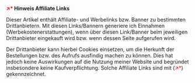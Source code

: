 **<span style="color: red;">↗*</span> Hinweis Affiliate Links**

Dieser Artikel enthält Affiliate- und Werbelinks bzw. Banner zu bestimmten Drittanbietern. Mit diesen Links/Bannern generiere ich Einnahmen (Werbekostenerstattungen), wenn über diesen Link/Banner beim jeweiligen Drittanbieter eingekauft wird bzw. wenn dessen Seite aufgerufen wird.

Der Drittanbieter kann hierbei Cookies einsetzen, um die Herkunft der Bestellungen bzw. des Aufrufs ausfindig machen zu können. Dies hat jedoch keine Auswirkungen auf die Nutzung meiner Website und begründet insbesondere keine Kaufverpflichtung. Solche Affiliate Links sind mit (<span style="color: red;">↗*</span>) gekennzeichnet.

[Amazon]: https://amzn.to/2NeZBMW "Wettys Amazon Affiliate Link"
[Nikon D750]: https://www.amazon.de/gp/product/B00NINZLKK/ref=as_li_qf_asin_il_tl?ie=UTF8&tag=wetty-21&creative=6742&linkCode=as2&creativeASIN=B00NINZLKK&linkId=80eb8b3f46e2a11c8c2b0ac46328af01 "Nikon D750 SLR-Digitalkamera (24,3 Megapixel, 8,1 cm (3,2 Zoll) Display, HDMI, USB 2.0) nur Gehäuse schwarz"
[Nikon Coolpix A]: https://www.amazon.de/gp/product/B00BPMIJOG/ref=as_li_qf_asin_il_tl?ie=UTF8&tag=wetty-21&creative=6742&linkCode=as2&creativeASIN=B00BPMIJOG&linkId=22ca256d1b4e85cd1935e20d26cad095 "Nikon Coolpix A Digitalkamera (16 Megapixel, 7,6 cm (3 Zoll) LCD-Display, 28mm Weitwinkelobjektiv, Lichtstärke 1:2,8, Full HD Video) titan silber"
[Nikon D7200]: https://amzn.to/2SAHVbO "Nikon D7200 SLR-Digitalkamera (24 Megapixel, 8 cm (3,2 Zoll) LCD-Display, Wi-Fi, NFC, Full-HD-Video) nur Kameragehäuse schwarz"
[Tamron 150-600mm F/5-6.3 Di VC USD]: https://amzn.to/2Vnl1qt "Tamron SP 150-600mm F/5-6.3 Di VC USD Teleobjektiv für Nikon"
[Tamron SP 150-600mm F/5-6.3 Di VC USD G2]: https://amzn.to/3aq3aFo "Tamron SP 150-600mm F/5-6.3 Di VC USD G2"
[Tamron Tele-Converter 1.4x]: https://amzn.to/3bs4WY0 "Tamron Tele-Converter 1.4x"
[Tamron SP 15-30mm F/2.8 Di VC USD]: https://amzn.to/2StbrCg "Tamron SP 15-30mm Weitwinkel Objektiv F/2.8 Di VC USD für Nikon"
[Tamron SP 70-200mm F/2.8 Di VC USD G2]: https://amzn.to/2WmakpR "Tamron SP 70-200mm F/2.8 Di VC USD G2"
[Tamron SP 24-70mm F/2.8 Di VC USD G2]: https://amzn.to/3gIfGqI "Tamron SP 24-70mm F/2.8 Di VC USD G2"
[Samyang 14/2,8]: https://amzn.to/2GSIlsQ "Samyang 14/2,8 Objektiv DSLR Nikon F AE manueller Fokus automatischer Blendenring Fotoobjektiv, Weitwinkelobjektiv schwarz"
[Nikon 50 mm/F 1.4 G]: https://amzn.to/2CO3S1J "Nikon 50 mm/F 1.4 G Objektiv"
[Nikon 35 mm/F 1.8 G]: https://amzn.to/3tX2hz3 "Nikon AF-S Nikkor 35mm 1:1.8G ED Objektiv"
[Nikon AF-S Nikkor 18-35mm 1:3,5-4,5G ED]: https://amzn.to/2GUCoeQ "Nikon AF-S Nikkor 18-35mm 1:3,5-4,5G ED Objektiv"
[Novoflex TrioPod A2840]: https://amzn.to/2H1pNa2 "Novoflex TrioPod A2840 Professionelles Dreibeinstativ mit 4-Segment-Aluminiumbeinen und 151 cm Arbeitshöhe - Made in Germany"
[Lowepro Pro Runner 450 AW]: https://amzn.to/2GSv3g0 "Lowepro Pro Runner 450 AW SLR-Kamerarucksack (für SLR, Zubehör und 17-Zoll-Notebook) schwarz"
[Lightroom]: https://amzn.to/2RTl64T "Adobe Lightroom"
[Topaz Labs]: https://topazlabs.com/ "Topaz Labs"
[DeNoise AI]: https://topazlabs.com/denoise-ai-2/ "DeNoise AI von Topaz Labs"
[Sharpen AI]: https://topazlabs.com/sharpen-ai/ "Sharpen AI von Topaz Labs"
[Topaz Labs Affiliate Link]: http://topazlabs.refr.cc/thomaswetterer "Topaz Labs Affiliate Link von Thomas Wetterer"
[KAISER slimlite plano]: https://amzn.to/3bmnSde "KAISER slimlite plano Leuchtplatte"
[Fomapan 200]: https://amzn.to/30hdixw "Fomapan 200 ASA Black und White 35 mm Film 36 Aufnahmen"
[Fomapan 200 Rollfilm 120]: https://amzn.to/3kSnHJS "Fomapan, Rollfilm 120, Schwarzweiß, 200 ASA"
